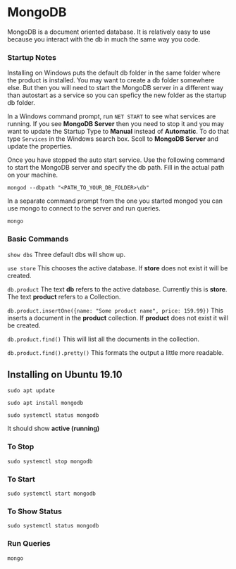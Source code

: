 # MongoDB

MongoDB is a document oriented database. It is relatively easy to use because you interact with the db in much the same way you code.


### Startup Notes

Installing on Windows puts the default db folder in the same folder where the product is installed. You may want to create a db folder somewhere else. But then you will need to start the MongoDB server in a different way than autostart as a service so you can speficy the new folder as the startup db folder.

In a Windows command prompt, run `NET START` to see what services are running. If you see **MongoDB Server** then you need to stop it and you may want to update the Startup Type to **Manual** instead of **Automatic**. To do that type `Services` in the Windows search box. Scoll to **MongoDB Server** and update the properties.

Once you have stopped the auto start service. Use the following command to start the MongoDB server and specify the db path. Fill in the actual path on your machine.

`mongod --dbpath "<PATH_TO_YOUR_DB_FOLDER>\db"`

In a separate command prompt from the one you started mongod you can use mongo to connect to the server and run queries.

`mongo`


### Basic Commands

`show dbs` Three default dbs will show up.

`use store` This chooses the active database. If **store** does not exist it will be created.

`db.product` The text **db** refers to the active database. Currently this is **store**. The text **product** refers to a Collection.

`db.product.insertOne({name: "Some product name", price: 159.99})` This inserts a document in the **product** collection. If **product** does not exist it will be created.

`db.product.find()` This will list all the documents in the collection.

`db.product.find().pretty()` This formats the output a little more readable.


## Installing on Ubuntu 19.10

`sudo apt update`

`sudo apt install mongodb`

`sudo systemctl status mongodb`

It should show **active (running)**

### To Stop

`sudo systemctl stop mongodb`

### To Start

`sudo systemctl start mongodb`

### To Show Status

`sudo systemctl status mongodb`

### Run Queries

`mongo`





